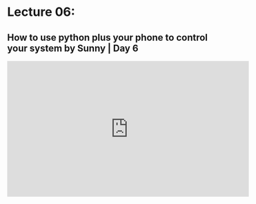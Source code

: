 # Lecture 06: 
## How to use python plus your phone to control your system by Sunny | Day 6

<iframe width="560" height="315" src="https://www.youtube.com/embed/GpIBENNX1jU" title="YouTube video player" frameborder="0" allow="accelerometer; autoplay; clipboard-write; encrypted-media; gyroscope; picture-in-picture" allowfullscreen></iframe>

